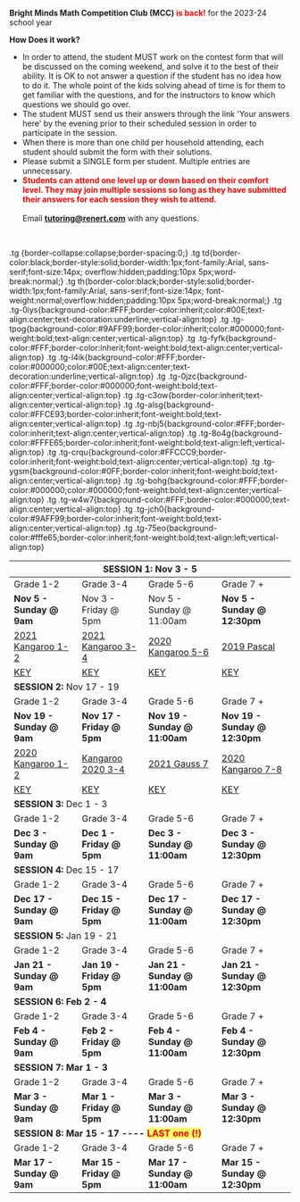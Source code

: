 <b>Bright Minds Math Competition Club (MCC) <font color="red">is back!</font></b> for the 2023-24 school year 

<b>How Does it work?</b> <br>
 *	In order to attend, the student MUST work on the contest form that will be discussed on the coming weekend, and solve it to the best of their ability. It is OK to not answer a question if the student has no idea how to do it. The whole point of the kids solving ahead of time is for them to get familiar with the questions, and for the instructors to know which questions we should go over.
 *	The student MUST send us their answers through the link 'Your answers here' by the evening prior to their scheduled session in order to participate in the session.
 *	When there is more than one child per household attending, each student should submit the form with their solutions.
 *	Please submit a SINGLE form per student. Multiple entries are unnecessary.<br>
 * <b><font color="red">Students can attend one level up or down based on their comfort level. They may join multiple sessions so long as they have submitted their answers for each session they wish to attend.</font></b><br><br>
Email <b>tutoring@renert.com</b> with any questions.
<br>


.tg  {border-collapse:collapse;border-spacing:0;}
.tg td{border-color:black;border-style:solid;border-width:1px;font-family:Arial, sans-serif;font-size:14px;
  overflow:hidden;padding:10px 5px;word-break:normal;}
.tg th{border-color:black;border-style:solid;border-width:1px;font-family:Arial, sans-serif;font-size:14px;
  font-weight:normal;overflow:hidden;padding:10px 5px;word-break:normal;}
.tg .tg-0iys{background-color:#FFF;border-color:inherit;color:#00E;text-align:center;text-decoration:underline;vertical-align:top}
.tg .tg-tpog{background-color:#9AFF99;border-color:inherit;color:#000000;font-weight:bold;text-align:center;vertical-align:top}
.tg .tg-fyfk{background-color:#FFF;border-color:inherit;font-weight:bold;text-align:center;vertical-align:top}
.tg .tg-l4ik{background-color:#FFF;border-color:#000000;color:#00E;text-align:center;text-decoration:underline;vertical-align:top}
.tg .tg-0jzc{background-color:#FFF;border-color:#000000;font-weight:bold;text-align:center;vertical-align:top}
.tg .tg-c3ow{border-color:inherit;text-align:center;vertical-align:top}
.tg .tg-alsg{background-color:#FFCE93;border-color:inherit;font-weight:bold;text-align:center;vertical-align:top}
.tg .tg-nbj5{background-color:#FFF;border-color:inherit;text-align:center;vertical-align:top}
.tg .tg-8o4g{background-color:#FFFE65;border-color:inherit;font-weight:bold;text-align:left;vertical-align:top}
.tg .tg-crqu{background-color:#FFCCC9;border-color:inherit;font-weight:bold;text-align:center;vertical-align:top}
.tg .tg-ygsm{background-color:#0FF;border-color:inherit;font-weight:bold;text-align:center;vertical-align:top}
.tg .tg-bohg{background-color:#FFF;border-color:#000000;color:#000000;font-weight:bold;text-align:center;vertical-align:top}
.tg .tg-w4w7{background-color:#FFF;border-color:#000000;text-align:center;vertical-align:top}
.tg .tg-jch0{background-color:#9AFF99;border-color:inherit;font-weight:bold;text-align:center;vertical-align:top}
.tg .tg-75eo{background-color:#fffe65;border-color:inherit;font-weight:bold;text-align:left;vertical-align:top}
</style>
<table class="tg">
<thead>
  <tr>
    <th class="tg-8o4g" colspan="4"><span style="font-weight:bold">SESSION 1:     </span>Nov 3 - 5</th>
  </tr>
</thead>
<tbody>
  <tr>
    <td class="tg-alsg">Grade 1-2</td>
    <td class="tg-crqu">Grade 3-4</td>
    <td class="tg-tpog">Grade 5-6</td>
    <td class="tg-ygsm">Grade 7 +</td>
  </tr>
  <tr>
    <td class="tg-0jzc"><span style="font-weight:bold">Nov 5 - Sunday @ 9am</span></td>
    <td class="tg-bohg">Nov 3 - Friday @ 5pm</td>
    <td class="tg-bohg">Nov 5 - Sunday @ 11:00am</td>
    <td class="tg-0jzc"><span style="font-weight:bold">Nov 5 - Sunday @ 12:30pm</span></td>
  </tr>
  <tr>
    <td class="tg-0iys"><a href="https://drive.google.com/file/d/1VjhsQ7Vza0UhduFKPgdE7Jy7wPyvFTmh/view?usp=share_link" target="_blank" rel="noopener noreferrer">2021 Kangaroo 1-2</a></td>
    <td class="tg-l4ik"><a href="https://drive.google.com/file/d/1XjqXLEniwogk84h4G9RGHJIYnqCzzdyt/view?usp=share_link" target="_blank" rel="noopener noreferrer">2021 Kangaroo 3-4</a></td>
    <td class="tg-l4ik"><a href="https://drive.google.com/file/d/1TtQYbhoH53X1-bfT8bemMml0B50LaEwI/view?usp=share_link" target="_blank" rel="noopener noreferrer">2020 Kangaroo 5-6</a></td>
    <td class="tg-l4ik"><a href="https://drive.google.com/file/d/1wjFVOktGGsoX1GW2NsV1hwywyn73py3B/view?usp=share_link" target="_blank" rel="noopener noreferrer">2019 Pascal</a></td>
  </tr>
  <tr>
    <td class="tg-w4w7"><a href="https://drive.google.com/file/d/1ZzxBrvTzmAJnv2grIajyg7cz-WxPXEBj/view?usp=share_link" target="_blank" rel="noopener noreferrer">KEY</a><br></td>
    <td class="tg-w4w7"><a href="https://drive.google.com/file/d/1koavRXwSWsBfJwpt_Cvwy-41Ro0VHBR-/view?usp=share_link" target="_blank" rel="noopener noreferrer">KEY</a><br></td>
    <td class="tg-w4w7"><a href="https://drive.google.com/file/d/1x-9shRoR0BklZrujcsRZr6cru4B40NES/view?usp=share_link" target="_blank" rel="noopener noreferrer">KEY</a><br></td>
    <td class="tg-w4w7"><a href="https://drive.google.com/file/d/1kdAcfOgpoM4PEUYfq8y_HbLeEBH4yd2o/view?usp=share_link" target="_blank" rel="noopener noreferrer">KEY</a><br></td>
  </tr>
  <tr>
    <td class="tg-8o4g" colspan="4"><span style="font-weight:bold">SESSION 2:      </span>Nov 17 - 19</td>
  </tr>
  <tr>
    <td class="tg-alsg">Grade 1-2</td>
    <td class="tg-crqu">Grade 3-4</td>
    <td class="tg-jch0">Grade 5-6</td>
    <td class="tg-ygsm">Grade 7 +</td>
  </tr>
  <tr>
    <td class="tg-fyfk"><span style="font-weight:bold">Nov 19 - Sunday @ 9am</span></td>
    <td class="tg-fyfk"><span style="font-weight:bold">Nov 17 - Friday @ 5pm</span></td>
    <td class="tg-fyfk"><span style="font-weight:bold">Nov 19 - Sunday @ 11:00am</span></td>
    <td class="tg-fyfk"><span style="font-weight:bold">Nov 19 - Sunday @ 12:30pm</span></td>
  </tr>
  <tr>
    <td class="tg-c3ow"><a href="https://drive.google.com/file/d/17rmoWDnC949FEr7NMyfmmT9oR6KWm_hk/view?usp=share_link" target="_blank" rel="noopener noreferrer">2020 Kangaroo 1-2</a></td>
    <td class="tg-c3ow"><a href="https://drive.google.com/file/d/1rpZCaNz5oNNVoM2kzSXIyjSpcIDfmHsZ/view?usp=share_link" target="_blank" rel="noopener noreferrer">Kangaroo 2020 3-4</a></td>
    <td class="tg-c3ow"><a href="https://drive.google.com/file/d/1BdcSg9MceMevWSBR2DKD3WU88_w_dfnC/view?usp=share_link" target="_blank" rel="noopener noreferrer">2021 Gauss 7</a></td>
    <td class="tg-c3ow"><a href="https://drive.google.com/file/d/1aepyTcthX27_AOKtdTYZcNJZCvu_lBdh/view?usp=share_link" target="_blank" rel="noopener noreferrer">2020 Kangaroo 7-8</a></td>
  </tr>
  <tr>
    <td class="tg-nbj5"><a href="https://drive.google.com/file/d/1ZzxBrvTzmAJnv2grIajyg7cz-WxPXEBj/view?usp=share_link" target="_blank" rel="noopener noreferrer">KEY</a></td>
    <td class="tg-nbj5"><a href="https://drive.google.com/file/d/1koavRXwSWsBfJwpt_Cvwy-41Ro0VHBR-/view?usp=share_link" target="_blank" rel="noopener noreferrer">KEY</a></td>
    <td class="tg-nbj5"><a href="https://drive.google.com/file/d/1x-9shRoR0BklZrujcsRZr6cru4B40NES/view?usp=share_link" target="_blank" rel="noopener noreferrer">KEY</a></td>
    <td class="tg-nbj5"><a href="https://forms.gle/mxz5XygJLHnUwSPn8" target="_blank" rel="noopener noreferrer">KEY</a><br></td>
  </tr>
  <tr>
    <td class="tg-75eo" colspan="4"><span style="font-weight:bold">SESSION 3:      </span>Dec 1 - 3</td>
  </tr>
  <tr>
    <td class="tg-alsg">Grade 1-2</td>
    <td class="tg-crqu">Grade 3-4</td>
    <td class="tg-jch0">Grade 5-6</td>
    <td class="tg-ygsm">Grade 7 +</td>
  </tr>
  <tr>
    <td class="tg-fyfk"><span style="font-weight:bold">Dec 3 - Sunday @ 9am</span></td>
    <td class="tg-fyfk"><span style="font-weight:bold">Dec 1 - Friday @ 5pm</span></td>
    <td class="tg-fyfk"><span style="font-weight:bold">Dec 3 - Sunday @ 11:00am</span></td>
    <td class="tg-fyfk"><span style="font-weight:bold">Dec 3 - Sunday @ 12:30pm</span></td>
  </tr>
  <tr>
    <td class="tg-8o4g" colspan="4"><span style="font-weight:bold">SESSION 4:      </span>Dec 15 - 17</td>
  </tr>
  <tr>
    <td class="tg-alsg">Grade 1-2</td>
    <td class="tg-crqu">Grade 3-4</td>
    <td class="tg-jch0">Grade 5-6</td>
    <td class="tg-ygsm">Grade 7 +</td>
  </tr>
  <tr>
    <td class="tg-fyfk"><span style="font-weight:bold">Dec 17 - Sunday @ 9am</span></td>
    <td class="tg-fyfk"><span style="font-weight:bold">Dec 15 - Friday @ 5pm</span></td>
    <td class="tg-fyfk"><span style="font-weight:bold">Dec 17 - Sunday @ 11:00am</span></td>
    <td class="tg-fyfk"><span style="font-weight:bold">Dec 17 - Sunday @ 12:30pm</span></td>
  </tr>
  <tr>
    <td class="tg-8o4g" colspan="4"><span style="font-weight:bold">SESSION 5:     </span>Jan 19 - 21</td>
  </tr>
  <tr>
    <td class="tg-alsg">Grade 1-2</td>
    <td class="tg-crqu">Grade 3-4</td>
    <td class="tg-jch0">Grade 5-6</td>
    <td class="tg-ygsm">Grade 7 +</td>
  </tr>
  <tr>
    <td class="tg-fyfk"><span style="font-weight:bold">Jan 21 - Sunday @ 9am</span></td>
    <td class="tg-fyfk"><span style="font-weight:bold">Jan 19 - Friday @ 5pm</span></td>
    <td class="tg-fyfk"><span style="font-weight:bold">Jan 21 - Sunday @ 11:00am</span></td>
    <td class="tg-fyfk"><span style="font-weight:bold">Jan 21 - Sunday @ 12:30pm</span></td>
  </tr>
  <tr>
    <td class="tg-8o4g" colspan="4"><span style="font-weight:bold">SESSION 6:     Feb 2 - 4</span></td>
  </tr>
  <tr>
    <td class="tg-alsg">Grade 1-2</td>
    <td class="tg-crqu">Grade 3-4</td>
    <td class="tg-jch0">Grade 5-6</td>
    <td class="tg-ygsm">Grade 7 +</td>
  </tr>
  <tr>
    <td class="tg-fyfk"><span style="font-weight:bold">Feb 4 - Sunday @ 9am</span></td>
    <td class="tg-fyfk"><span style="font-weight:bold">Feb 2 - Friday @ 5pm</span></td>
    <td class="tg-fyfk"><span style="font-weight:bold">Feb 4 - Sunday @ 11:00am</span></td>
    <td class="tg-fyfk"><span style="font-weight:bold">Feb 4 - Sunday @ 12:30pm</span></td>
  </tr>
  <tr>
    <td class="tg-8o4g" colspan="4"><span style="font-weight:bold">SESSION 7:    Mar 1 - 3</span></td>
  </tr>
  <tr>
    <td class="tg-alsg">Grade 1-2</td>
    <td class="tg-crqu">Grade 3-4</td>
    <td class="tg-jch0">Grade 5-6</td>
    <td class="tg-ygsm">Grade 7 +</td>
  </tr>
  <tr>
    <td class="tg-fyfk"><span style="font-weight:bold">Mar 3 - Sunday @ 9am</span></td>
    <td class="tg-fyfk"><span style="font-weight:bold">Mar 1 - Friday @ 5pm</span></td>
    <td class="tg-fyfk"><span style="font-weight:bold">Mar 3 - Sunday @ 11:00am</span></td>
    <td class="tg-fyfk"><span style="font-weight:bold">Mar 3 - Sunday @ 12:30pm</span></td>
  </tr>
  <tr>
    <td class="tg-8o4g" colspan="4"><span style="font-weight:bold">SESSION 8:    Mar 15 - 17  ----   </span><span style="font-weight:bold;color:#FE0000;background-color:#FFFE65">LAST one (!)</span></td>
  </tr>
  <tr>
    <td class="tg-alsg">Grade 1-2</td>
    <td class="tg-crqu">Grade 3-4</td>
    <td class="tg-jch0">Grade 5-6</td>
    <td class="tg-ygsm">Grade 7 +</td>
  </tr>
  <tr>
    <td class="tg-fyfk"><span style="font-weight:bold">Mar 17 - Sunday @ 9am</span></td>
    <td class="tg-fyfk"><span style="font-weight:bold">Mar 15 - Friday @ 5pm</span></td>
    <td class="tg-fyfk"><span style="font-weight:bold">Mar 17 - Sunday @ 11:00am</span></td>
    <td class="tg-fyfk"><span style="font-weight:bold">Mar 15 - Sunday @ 12:30pm</span></td>
  </tr>
</tbody>
</table>

